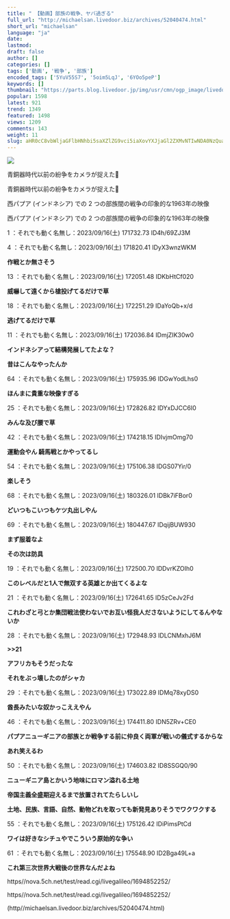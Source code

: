 ```yaml
---
title: " 【動画】部族の戦争、ヤバ過ぎる"
full_url: "http://michaelsan.livedoor.biz/archives/52040474.html"
short_url: "michaelsan"
language: "ja"
date: 
lastmod: 
draft: false
author: []
categories: []
tags: ['動画', '戦争', '部族']
encoded_tags: ['5YuV55S7', '5oim5LqJ', '6YOo5peP']
keywords: []
thumbnail: "https://parts.blog.livedoor.jp/img/usr/cmn/ogp_image/livedoor.png"
popular: 1598
latest: 921
trend: 1349
featured: 1498
views: 1209
comments: 143
weight: 11
slug: aHR0cC8vbWljaGFlbHNhbi5saXZlZG9vci5iaXovYXJjaGl2ZXMvNTIwNDA0NzQuaHRtbA==
---
```


![](https://parts.blog.livedoor.jp/img/usr/cmn/ogp_image/livedoor.png)

<div><p>青銅器時代以前の紛争をカメラが捉えた🎥</p><p>青銅器時代以前の紛争をカメラが捉えた🎥</p><p>西パプア (インドネシア) での 2 つの部族間の戦争の印象的な1963年の映像</p><p>西パプア (インドネシア) での 2 つの部族間の戦争の印象的な1963年の映像</p><p>1 ：それでも動く名無し：2023/09/16(土) 171732.73 ID4h/69ZJ3M</p><p>4 ：それでも動く名無し：2023/09/16(土) 171820.41 IDyX3wnzWKM</p><b><p>作戦とか無さそう </p></b><p>13 ：それでも動く名無し：2023/09/16(土) 172051.48 IDKbHtCf020</p><b><p>威嚇して遠くから槍投げてるだけで草 </p></b><p>18 ：それでも動く名無し：2023/09/16(土) 172251.29 IDaYoQb+x/d</p><p><p><b></b></p></p><b><p>逃げてるだけで草 </p></b><p>11 ：それでも動く名無し：2023/09/16(土) 172036.84 IDmjZIK30w0</p><p><b><p>インドネシアって結構発展してたよな？</p></b></p><p><b><p></p></b></p><p><b><p>昔はこんなやったんか </p></b></p><p>64 ：それでも動く名無し：2023/09/16(土) 175935.96 IDGwYodLhs0</p><b><p>ほんまに貴重な映像すぎる </p></b><p>25 ：それでも動く名無し：2023/09/16(土) 172826.82 IDYxDJCC6I0</p><b><p>みんな及び腰で草 </p></b><p>42 ：それでも動く名無し：2023/09/16(土) 174218.15 IDIvjmOmg70</p><b><p><p>運動会やん 騎馬戦とかやってるし </p></p></b><p>54 ：それでも動く名無し：2023/09/16(土) 175106.38 IDGS07Yir/0</p><b><p>楽しそう </p></b><p>68 ：それでも動く名無し：2023/09/16(土) 180326.01 IDBk7iFBor0</p><b><p>どいつもこいつもケツ丸出しやん</p></b><p>69 ：それでも動く名無し：2023/09/16(土) 180447.67 IDqijBUW930</p><p><b><p>まず服着なよ</p></b></p><p><b><p></p></b></p><b><p>その次は防具 </p></b><p>19 ：それでも動く名無し：2023/09/16(土) 172500.70 IDDvrKZOIh0</p><b><p>このレベルだと1人で無双する英雄とか出てくるよな</p></b><p>21 ：それでも動く名無し：2023/09/16(土) 172641.65 ID5zCeJv2Fd</p><p><b><p>これわざと弓とか集団戦法使わないでお互い怪我人ださないようにしてるんやないか </p></b></p><p>28 ：それでも動く名無し：2023/09/16(土) 172948.93 IDLCNMxhJ6M</p><p><b><p>>>21</p></b></p><p><b><p></p></b></p><p><b><p>アフリカもそうだったな</p></b></p><p><b><p></p></b></p><b><p>それをぶっ壊したのがシャカ </p></b><p>29 ：それでも動く名無し：2023/09/16(土) 173022.89 IDMq78xyDS0</p><b><p>酋長みたいな奴かっこええやん </p></b><p>46 ：それでも動く名無し：2023/09/16(土) 174411.80 IDN5ZRv+CE0</p><p><p></p></p><p><p><b>パプアニューギニアの部族とか戦争する前に仲良く両軍が戦いの儀式するからな</b></p></p><p><p><b></b></p></p><b><p>あれ笑えるわ </p></b><p>50 ：それでも動く名無し：2023/09/16(土) 174603.82 ID8SSGQ0/90</p><p><b><p>ニューギニア島とかいう地味にロマン溢れる土地</p></b></p><p><b><p></p></b></p><p><b><p>帝国主義全盛期迎えるまで放置されてたらしいし</p></b></p><p><b><p></p></b></p><b><p>土地、民族、言語、自然、動物どれを取っても新発見ありそうでワクワクする</p></b><p>55 ：それでも動く名無し：2023/09/16(土) 175126.42 IDiPimsPtCd</p><b><p>ワイは好きなシチュやでこういう原始的な争い </p></b><p>61 ：それでも動く名無し：2023/09/16(土) 175548.90 ID2Bga49L+a</p><b><p>これ第三次世界大戦後の世界なんだよね </p></b>https//nova.5ch.net/test/read.cgi/livegalileo/1694852252/<br clear='all'> <p id='a6850dc6aefc0d5bbff2bea180d92d89'> </p> <p id='a6850dc6aefc0d5bbff2bea180d92d89'> </p> <p class='alistcloud-container-6795'></p> <p>https//nova.5ch.net/test/read.cgi/livegalileo/1694852252/</p></div>

(http//michaelsan.livedoor.biz/archives/52040474.html)
